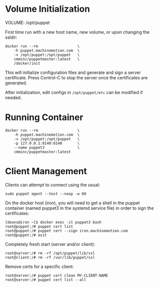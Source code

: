 
Volume Initialization
=====================

VOLUME: /opt/puppet

First time run with a new host name, new volume, or upon changing the
ssldir:

    docker run --rm                  \
        -h puppet.machinemotion.com  \
        -v /opt/puppet:/opt/puppet   \
        cmminc/puppetmaster:latest   \
        /docker/init

This will initialize configuration files and generate and sign a server
certificate. Press Control-C to stop the server once the certificates are
generated.

After initialization, edit configs in `/opt/puppet/etc` can be modified if
needed.

Running Container
=================

    docker run --rm                  \
        -h puppet.machinemotion.com  \
        -v /opt/puppet:/opt/puppet   \
        -p 127.0.0.1:8140:8140       \
        --name puppet3               \
        cmminc/puppetmaster:latest


Client Management
=================

Clients can attempt to connect using the usual:

    sudo puppet agent --test --noop -w 60

On the docker host (iron), you will need to get a shell in the puppet
container (named puppet3 in the systemd service file) in order to sign the
certificates:

    [deans@iron ~]$ docker exec -it puppet3 bash
    root@puppet:/# puppet cert list
    root@puppet:/# puppet cert --sign iron.machinemotion.com
    root@puppet:/# exit


Completely fresh start (server and/or client):

    root@server:/# rm -rf /opt/puppet/lib/ssl
    root@client:/# rm -rf /var/lib/puppet/ssl

Remove certs for a specific client:

    root@server:/# puppet cert clean MY-CLIENT-NAME
    root@server:/# puppet cert list --all
